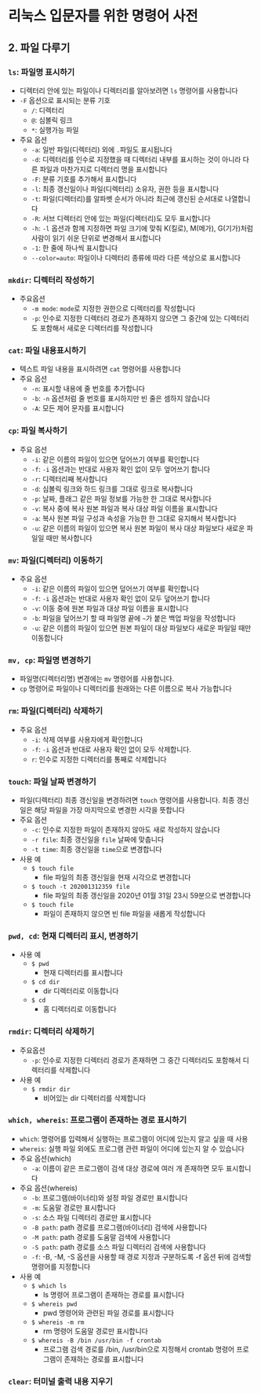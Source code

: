 # 리눅스 입문자를 위한 명령어 사전

## 2. 파일 다루기

### `ls`: 파일명 표시하기

- 디렉터리 안에 있는 파일이나 디렉터리를 알아보려면 `ls` 명령어를 사용합니다
- `-F` 옵션으로 표시되는 분류 기호
  - `/`: 디렉터리
  - `@`: 심볼릭 링크
  - `*`: 실행가능 파일
- 주요 옵션
  - `-a`: 일반 파일(디렉터리) 외에 `.`파일도 표시됩니다
  - `-d`: 디렉터리를 인수로 지정했을 때 디렉터리 내부를 표시하는 것이 아니라 다른 파일과 마찬가지로 디렉터리 명을 표시합니다
  - `-F`: 분류 기호를 추가해서 표시합니다
  - `-l`: 최종 갱신일이나 파일(디렉터리) 소유자, 권한 등을 표시합니다
  - `-t`: 파일(디렉터리)를 알파벳 순서가 아니라 최근에 갱신된 순서대로 나열합니다
  - `-R`: 서브 디렉터리 안에 있는 파일(디렉터리)도 모두 표시합니다
  - `-h`: `-l` 옵션과 함께 지정하면 파일 크기에 맞춰 K(킬로), M(메가), G(기가)처럼 사람이 읽기 쉬운 단위로 변경해서 표시합니다
  - `-1`: 한 줄에 하나씩 표시합니다
  - `--color=auto`: 파일이나 디렉터리 종류에 따라 다른 색상으로 표시합니다

### `mkdir`: 디렉터리 작성하기

- 주요옵션
  - `-m mode`: `mode`로 지정한 권한으로 디렉터리를 작성합니다
  - `-p`: 인수로 지정한 디렉터리 경로가 존재하지 않으면 그 중간에 있는 디렉터리도 포함해서 새로운 디렉터리를 작성합니다

### `cat`: 파일 내용표시하기

- 텍스트 파일 내용을 표시하려면 `cat` 명령어를 사용합니다
- 주요 옵션
  - `-n`: 표시할 내용에 줄 번호를 추가합니다
  - `-b`: `-n` 옵션처럼 줄 번호를 표시하지만 빈 줄은 셈하지 않습니다
  - `-A`: 모든 제어 문자를 표시합니다

### `cp`: 파일 복사하기

- 주요 옵션
  - `-i`: 같은 이름의 파일이 있으면 덮어쓰기 여부를 확인합니다
  - `-f`: `-i` 옵션과는 반대로 사용자 확인 없이 모두 엎어쓰기 합니다
  - `-r`: 디렉터리째 복사합니다
  - `-d`: 심볼릭 링크와 하드 링크를 그대로 링크로 복사합니다
  - `-p`: 날짜, 플래그 같은 파일 정보를 가능한 한 그대로 복사합니다
  - `-v`: 복사 중에 복사 원본 파일과 복사 대상 파일 이름을 표시합니다
  - `-a`: 복사 원본 파일 구성과 속성을 가능한 한 그대로 유지해서 복사합니다
  - `-u`: 같은 이름의 파일이 있으면 복사 원본 파일이 복사 대상 파일보다 새로운 파일일 때만 복사합니다

### `mv`: 파일(디렉터리) 이동하기

- 주요 옵션
  - `-i`: 같은 이름의 파일이 있으면 덮어쓰기 여부를 확인합니다
  - `-f`: `-i` 옵션과는 반대로 사용자 확인 없이 모두 덮어쓰기 합니다
  - `-v`: 이동 중에 원본 파일과 대상 파일 이름을 표시합니다
  - `-b`: 파일을 덮어쓰기 할 때 파일명 끝에 `~`가 붙은 백업 파일을 작성합니다
  - `-u`: 같은 이름의 파일이 있으면 원본 파일이 대상 파일보다 새로운 파일일 때만 이동합니다

### `mv, cp`: 파일명 변경하기

- 파일명(디렉터리명) 변경에는 `mv` 명령어를 사용합니다.
- `cp` 명령어로 파일이나 디렉터리를 원래와는 다른 이름으로 복사 가능합니다

### `rm`: 파일(디렉터리) 삭제하기

- 주요 옵션
  - `-i`: 삭제 여부를 사용자에게 확인합니다
  - `-f`: `-i` 옵션과 반대로 사용자 확인 없이 모두 삭제합니다.
  - `r`: 인수로 지정한 디렉터리를 통째로 삭제합니다

### `touch`: 파일 날짜 변경하기

- 파일(디렉터리) 최종 갱신일을 변경하려면 `touch` 명령어를 사용합니다. 최종 갱신일은 해당 파일을 가장 마지막으로 변경한 시각을 뜻합니다
- 주요 옵션
  - `-c`: 인수로 지정한 파일이 존재하지 않아도 새로 작성하지 않습니다
  - `-r file`: 최종 갱신일을 `file` 날짜에 맞춥니다
  - `-t time`: 최종 갱신일을 `time`으로 변경합니다
- 사용 예
  - `$ touch file`
    - file 파일의 최종 갱신일을 현재 시각으로 변경합니다
  - `$ touch -t 202001312359 file`
    - file 파일의 최종 갱신일을 2020년 01월 31일 23시 59분으로 변경합니다
  - `$ touch file`
    - 파일이 존재하지 않으면 빈 file 파일을 새롭게 작성합니다

### `pwd, cd`: 현재 디렉터리 표시, 변경하기

- 사용 예
  - `$ pwd`
    - 현재 디렉터리를 표시합니다
  - `$ cd dir`
    - dir 디렉터리로 이동합니다
  - `$ cd`
    - 홈 디렉터리로 이동합니다

### `rmdir`: 디렉터리 삭제하기

- 주요옵션
  - `-p`: 인수로 지정한 디렉터리 경로가 존재하면 그 중간 디렉터리도 포함해서 디렉터리를 삭제합니다
- 사용 예
  - `$ rmdir dir`
    - 비어있는 dir 디렉터리를 삭제합니다

### `which, whereis`: 프로그램이 존재하는 경로 표시하기

- `which`: 명령어를 입력해서 실행하는 프로그램이 어디에 있는지 알고 싶을 때 사용
- `whereis`: 실행 파일 외에도 프로그램 관련 파일이 어디에 있는지 알 수 있습니다
- 주요 옵션(which)
  - `-a`: 이름이 같은 프로그램이 검색 대상 경로에 여러 개 존재하면 모두 표시합니다
- 주요 옵션(whereis)
  - `-b`: 프로그램(바이너리)와 설정 파일 경로만 표시합니다
  - `-m`: 도움말 경로만 표시합니다
  - `-s`: 소스 파일 디렉터리 경로만 표시합니다
  - `-B path`: path 경로를 프로그램(바이너리) 검색에 사용합니다
  - `-M path`: path 경로를 도움말 검색에 사용합니다
  - `-S path`: path 경로를 소스 파일 디렉터리 검색에 사용합니다
  - `-f`: -B, -M, -S 옵션을 사용할 때 경로 지정과 구분하도록 -f 옵션 뒤에 검색할 명령어를 지정합니다
- 사용 예
  - `$ which ls`
    - ls 명령어 프로그램이 존재하는 경로를 표시합니다
  - `$ whereis pwd`
    - pwd 명령어와 관련된 파일 경로를 표시합니다
  - `$ whereis -m rm`
    - rm 명령어 도움말 경로만 표시합니다
  - `$ whereis -B /bin /usr/bin -f crontab`
    - 프로그램 검색 경로를 /bin, /usr/bin으로 지정해서 crontab 명령어 프로그램이 존재하는 경로를 표시합니다

### `clear`: 터미널 출력 내용 지우기
